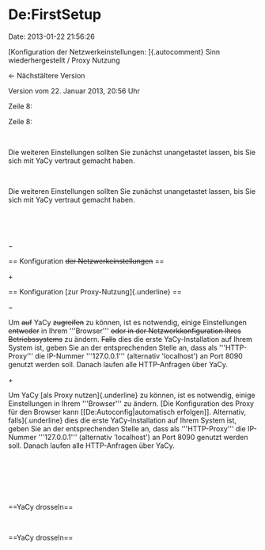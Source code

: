 De:FirstSetup
=============

Date: 2013-01-22 21:56:26

[Konfiguration der Netzwerkeinstellungen: ]{.autocomment} Sinn
wiederhergestellt / Proxy Nutzung

← Nächstältere Version

Version vom 22. Januar 2013, 20:56 Uhr

Zeile 8:

Zeile 8:

 

<div>

Die weiteren Einstellungen sollten Sie zunächst unangetastet lassen, bis
Sie sich mit YaCy vertraut gemacht haben.

</div>

 

<div>

Die weiteren Einstellungen sollten Sie zunächst unangetastet lassen, bis
Sie sich mit YaCy vertraut gemacht haben.

</div>

 

 

−

<div>

== Konfiguration ~~der Netzwerkeinstellungen~~ ==

</div>

\+

<div>

== Konfiguration [zur Proxy-Nutzung]{.underline} ==

</div>

−

<div>

Um ~~auf~~ YaCy ~~zugreifen~~ zu können, ist es notwendig, einige
Einstellungen ~~entweder~~ in Ihrem \'\'\'Browser\'\'\' ~~oder in der
Netzwerkkonfiguration Ihres Betriebssystems~~ zu ändern. ~~Falls~~ dies
die erste YaCy-Installation auf Ihrem System ist, geben Sie an der
entsprechenden Stelle an, dass als \'\'\'HTTP-Proxy\'\'\' die IP-Nummer
\'\'\'127.0.0.1\'\'\' (alternativ \'localhost\') an Port 8090 genutzt
werden soll. Danach laufen alle HTTP-Anfragen über YaCy.

</div>

\+

<div>

Um YaCy [als Proxy nutzen]{.underline} zu können, ist es notwendig,
einige Einstellungen in Ihrem \'\'\'Browser\'\'\' zu ändern. [Die
Konfiguration des Proxy für den Browser kann
\[\[De:Autoconfig\|automatisch erfolgen\]\]. Alternativ,
falls]{.underline} dies die erste YaCy-Installation auf Ihrem System
ist, geben Sie an der entsprechenden Stelle an, dass als
\'\'\'HTTP-Proxy\'\'\' die IP-Nummer \'\'\'127.0.0.1\'\'\' (alternativ
\'localhost\') an Port 8090 genutzt werden soll. Danach laufen alle
HTTP-Anfragen über YaCy.

</div>

 

 

 

<div>

==YaCy drosseln==

</div>

 

<div>

==YaCy drosseln==

</div>
